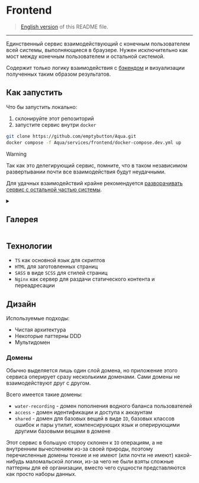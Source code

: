 # Frontend
> [English version](https://github.com/emptybutton/Aqua/blob/main/services/frontend/README.eng.md) of this README file.
_____


Единственный сервис взаимодействующий с конечным пользователем всей системы, выполняющиеся в браузере.
Нужен исключительно как мост между конечным пользователем и остальной системой.

Содержит только логику взаимодействия с [бэкендом](https://github.com/emptybutton/Aqua/blob/main/services/backend) и визуализации полученных таким образом результатов.

## Как запустить
Что бы запустить локально:
1. склонируйте этот репозиторий
2. запустите сервис внутри `docker`

```bash
git clone https://github.com/emptybutton/Aqua.git
docker compose -f Aqua/services/frontend/docker-compose.dev.yml up
```

> [!WARNING]
> Так как это делегирующий сервис, помните, что в таком независимом развертывании почти все взаимодействия будут неудачными.
> 
> Для удачных взаимодействий крайне рекомендуется [разворачивать сервис с остальной частью системы](https://github.com/emptybutton/Aqua/tree/main#%D0%BA%D0%B0%D0%BA-%D0%B7%D0%B0%D0%BF%D1%83%D1%81%D1%82%D0%B8%D1%82%D1%8C).

<details>
  <summary><h2>Галерея</h2></summary>
  <table>
    <tr>
      <th>Страница входа</th>
    </tr>
    <tr>
      <td><img src="https://github.com/emptybutton/Aqua/blob/main/services/frontend/assets/pages/login-page-view.jpg?raw=true" width="240"/></td>
    </tr>
  </table>
</details>

## Технологии
- `TS` как основной язык для скриптов
- `HTML` для заготовленных страниц
- `SASS` в виде `SCSS` для стилей страниц
- `Nginx` как сервер для раздачи статического контента и переадресации

## Дизайн
Используемые подходы:
- Чистая архитектура
- Некоторые паттерны DDD
- Мультидомен

### Домены
Обычно выделяется лишь один слой домена, но приложение этого сервиса оперирует сразу несколькими доменами.
Сами домены не взаимодействуют друг с другом.

Всего имеется такие домены:
- `water-recording` - домен пополнения водного баланса пользователей
- `access` - домен идентификации и доступа к аккаунтам
- `shared` - домен для базовых вещей в виде `ID`, базовых классов ошибок и пары утилит, компенсирующих язык и оперирующими другими базовыми вещами в домене

Этот сервис в большую стороу склонен к `IO` операциям, а не внутренним вычеслениям из-за своей природы, поэтому перечисленные домены тонкие и не имеют (или почти не имеют) какой-нибудь маломальской логики, из-за чего не были взяты сложные паттерны для её организации, вместо чего сущности представляются как просто наборы данных.
